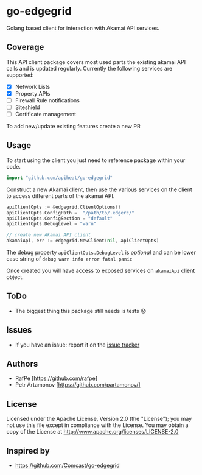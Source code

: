 # go-edgegrid

Golang based client for interaction with Akamai API services.

## Coverage

This API client package covers most used parts the existing akamai API calls and is updated regularly. Currently the following services are supported:

- [x] Network Lists
- [x] Property APIs
- [ ] Firewall Rule notifications
- [ ] Siteshield
- [ ] Certificate management

To add new/update existing features create a new PR

## Usage
To start using the client you just need to reference package within your code.

```go
import "github.com/apiheat/go-edgegrid"
```

Construct a new Akamai client, then use the various services on the client to
access different parts of the akamai API.

```go
apiClientOpts := &edgegrid.ClientOptions{}
apiClientOpts.ConfigPath =  "/path/to/.edgerc/"
apiClientOpts.ConfigSection = "default"
apiClientOpts.DebugLevel = "warn"

// create new Akamai API client
akamaiApi, err := edgegrid.NewClient(nil, apiClientOpts)
```

The debug property `apiClientOpts.DebugLevel` is *optional* and can be lower case string of `debug warn info error fatal panic`


Once created you will have access to exposed services on `akamaiApi` client object.

## ToDo

- The biggest thing this package still needs is tests :disappointed:

## Issues

- If you have an issue: report it on the [issue tracker](https://github.com/apiheat/go-edgegrid/issues)

## Authors

* RafPe [https://github.com/rafpe]
* Petr Artamonov [https://github.com/partamonov/]

## License

Licensed under the Apache License, Version 2.0 (the "License"); you may not use this file except in compliance with the License. You may obtain a copy of the License at <http://www.apache.org/licenses/LICENSE-2.0>

## Inspired by
* https://github.com/Comcast/go-edgegrid
